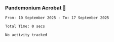 ### Pandemonium Acrobat 🤸

<!--START_SECTION:waka-->

```all_time
From: 10 September 2025 - To: 17 September 2025

Total Time: 0 secs

No activity tracked
```

<!--END_SECTION:waka-->
